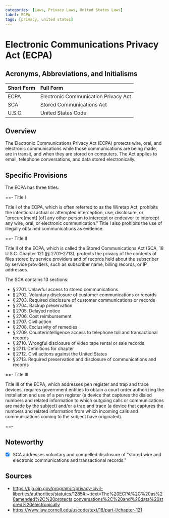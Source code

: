 ```yaml
---
categories: [Laws, Privacy Laws, United States Laws]
label: ECPA
tags: [privacy, united states]
---
```


# Electronic Communications Privacy Act (ECPA)

## Acronyms, Abbreviations, and Initialisms

Short Form | Full Form
:--- | :---
ECPA | Electronic Communication Privacy Act
SCA | Stored Communications Act
U.S.C. | United States Code

## Overview

The Electronic Communications Privacy Act (ECPA) protects wire, oral, and electronic communications while those communications are being made, are in transit, and when they are stored on computers. The Act applies to email, telephone conversations, and data stored electronically.

## Specific Provisions

The ECPA has three titles:

==- Title I

Title I of the ECPA, which is often referred to as the Wiretap Act, prohibits the intentional actual or attempted interception, use, disclosure, or "procure[ment] [of] any other person to intercept or endeavor to intercept any wire, oral, or electronic communication." Title I also prohibits the use of illegally obtained communications as evidence.

==- Title II

Title II of the ECPA, which is called the Stored Communications Act (SCA, 18 U.S.C. Chapter 121 §§ 2701–2713), protects the privacy of the contents of files stored by service providers and of records held about the subscriber by service providers, such as subscriber name, billing records, or IP addresses.

The SCA contains 13 sections:

- § 2701. Unlawful access to stored communications
- § 2702. Voluntary disclosure of customer communications or records
- § 2703. Required disclosure of customer communications or records
- § 2704. Backup preservation
- § 2705. Delayed notice
- § 2706. Cost reimbursement
- § 2707. Civil action
- § 2708. Exclusivity of remedies
- § 2709. Counterintelligence access to telephone toll and transactional records
- § 2710. Wrongful disclosure of video tape rental or sale records
- § 2711. Definitions for chapter
- § 2712. Civil actions against the United States
- § 2713. Required preservation and disclosure of communications and records

==- Title III

Title III of the ECPA, which addresses pen register and trap and trace devices, requires government entities to obtain a court order authorizing the installation and use of a pen register (a device that captures the dialed numbers and related information to which outgoing calls or communications are made by the subject) and/or a trap and trace (a device that captures the numbers and related information from which incoming calls and communications coming to the subject have originated).

==-

## Noteworthy

- [x] SCA addresses voluntary and compelled disclosure of "stored wire and electronic communications and transactional records."

## Sources

- https://bja.ojp.gov/program/it/privacy-civil-liberties/authorities/statutes/1285#:~:text=The%20ECPA%2C%20as%20amended%2C%20protects,conversations%2C%20and%20data%20stored%20electronically
- https://www.law.cornell.edu/uscode/text/18/part-I/chapter-121